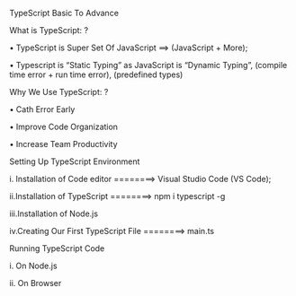 TypeScript Basic To Advance

What is TypeScript: ?

• TypeScript is Super Set Of JavaScript ==> (JavaScript + More);

• Typescript is “Static Typing” as JavaScript is “Dynamic Typing”,
   (compile time error + run time error), (predefined types)


Why We Use TypeScript: ?

• Cath Error Early

• Improve Code Organization

• Increase Team Productivity


Setting Up TypeScript Environment

i. Installation of Code editor      ========>      Visual Studio Code (VS Code);

ii.Installation of TypeScript       ========>      npm i typescript -g

iii.Installation of Node.js

iv.Creating Our First TypeScript File   ========>  main.ts


Running TypeScript Code

i. On Node.js

ii. On Browser